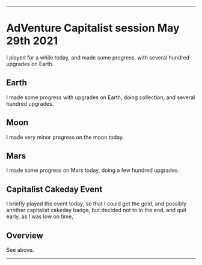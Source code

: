 
***

# AdVenture Capitalist session May 29th 2021

I played for a while today, and made some progress, with several hundred upgrades on Earth.

## Earth

I made some progress with upgrades on Earth, doing collection, and several hundred upgrades.

## Moon

I made very minor progress on the moon today.

## Mars

I made some progress on Mars today, doing a few hundred upgrades.

## Capitalist Cakeday Event

I briefly played the event today, so that I could get the gold, and possibly another capitalist cakeday badge, but decided not to in the end, and quit early, as I was low on time,

## Overview

See above.

***

